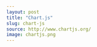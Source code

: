 ```yaml
---
layout: post
title: "Chart.js"
slug: chart-js
source: http://www.chartjs.org/
image: chartjs.png
---
```


